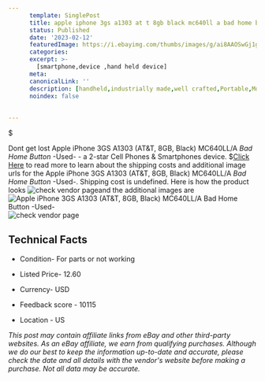 ```yaml
---
      template: SinglePost
      title: apple iphone 3gs a1303 at t 8gb black mc640ll a bad home button used 
      status: Published
      date: '2023-02-12'
      featuredImage: https://i.ebayimg.com/thumbs/images/g/ai8AAOSwGj1grTe2/s-l225.jpg
      categories: 
      excerpt: >-
        [smartphone,device ,hand held device]
      meta:
      canonicalLink: ''
      description: [handheld,industrially made,well crafted,Portable,Mobile,Compact,Convenient,Lightweight,Maneuverable,Man-portable,Miniature,Carriable,Hand-held,Light,Holdable,Transportable,Mobile device,Pocket-sized,On-the-go,Wireless,Cordless,Compact size,Convenient size, smartphone,device ,hand held device]
      noindex: false
      
        
---
```

$

Dont get lost  Apple iPhone 3GS A1303 (AT&T, 8GB, Black) MC640LL/A *Bad Home Button* -Used- - a 2-star Cell Phones & Smartphones device.
$[Click Here](https://www.ebay.com/itm/402873234749?hash=item5dcd1db53d%3Ag%3Aai8AAOSwGj1grTe2&mkevt=1&mkcid=1&mkrid=711-53200-19255-0&campid=%253CePNCampaignId%253E&customid=%253CreferenceId%253E&toolid=10049) to read more to learn about the shipping costs and additional image urls for the Apple iPhone 3GS A1303 (AT&T, 8GB, Black) MC640LL/A *Bad Home Button* -Used-. Shipping cost is undefined. Here is how the product looks ![check vendor page](https://i.ebayimg.com/thumbs/images/g/ai8AAOSwGj1grTe2/s-l225.jpg)and the additional images are![Apple iPhone 3GS A1303 (AT&T, 8GB, Black) MC640LL/A *Bad Home Button* -Used-](https://i.ebayimg.com/images/g/ai8AAOSwGj1grTe2/s-l1600.jpg)![check vendor page](https://origin-galleryplus.ebayimg.com/ws/web/402873234749_2_0_1/225x225.jpg,https://origin-galleryplus.ebayimg.com/ws/web/402873234749_3_0_1/225x225.jpg,https://origin-galleryplus.ebayimg.com/ws/web/402873234749_4_0_1/225x225.jpg,https://origin-galleryplus.ebayimg.com/ws/web/402873234749_5_0_1/225x225.jpg,https://origin-galleryplus.ebayimg.com/ws/web/402873234749_6_0_1/225x225.jpg,https://origin-galleryplus.ebayimg.com/ws/web/402873234749_7_0_1/225x225.jpg,https://origin-galleryplus.ebayimg.com/ws/web/402873234749_8_0_1/225x225.jpg)



 ## Technical Facts 



     
      

 - Condition- For parts or not working 


      

 - Listed Price- 12.60 


      

 - Currency- USD 


      

 - Feedback score - 10115 


      

 - Location - US 


      
      

 *_This post may contain affiliate links from eBay and other third-party websites. As an eBay affiliate, we earn from qualifying purchases. Although we do our best to keep the information up-to-date and accurate, please check the date and all details with the vendor's website before making a purchase. Not all data may be accurate._*






